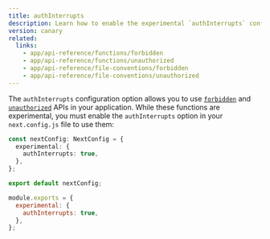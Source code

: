 ```yaml
---
title: authInterrupts
description: Learn how to enable the experimental `authInterrupts` configuration option to use `forbidden` and `unauthorized`.
version: canary
related:
  links:
    - app/api-reference/functions/forbidden
    - app/api-reference/functions/unauthorized
    - app/api-reference/file-conventions/forbidden
    - app/api-reference/file-conventions/unauthorized
---
```


The `authInterrupts` configuration option allows you to use [`forbidden`](/docs/app/api-reference/functions/forbidden) and [`unauthorized`](/docs/app/api-reference/functions/unauthorized) APIs in your application. While these functions are experimental, you must enable the `authInterrupts` option in your `next.config.js` file to use them:

```ts filename="next.config.ts" switcher
const nextConfig: NextConfig = {
  experimental: {
    authInterrupts: true,
  },
};

export default nextConfig;
```

```js filename="next.config.js" switcher
module.exports = {
  experimental: {
    authInterrupts: true,
  },
};
```
